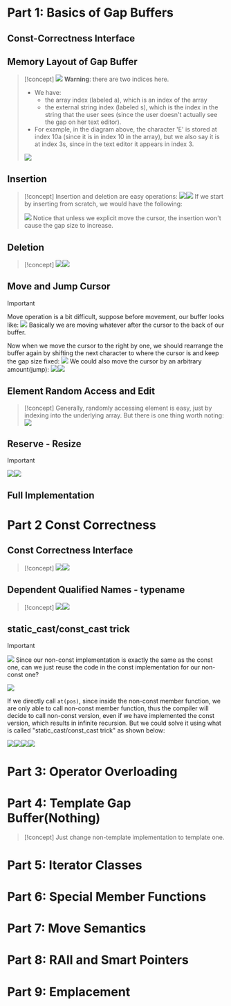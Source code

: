 # Part 1: Basics of Gap Buffers
## Const-Correctness Interface






## Memory Layout of Gap Buffer
> [!concept]
> ![](GapBuffer.assets/image-20240120142724634.png)
> **Warning**: there are two indices here. 
> - We have:
> 	- the array index (labeled a), which is an index of the array
> 	- the external string index (labeled s), which is the index in the string that the user sees (since the user doesn't actually see the gap on her text editor). 
> - For example, in the diagram above, the character 'E' is stored at index 10a (since it is in index 10 in the array), but we also say it is at index 3s, since in the text editor it appears in index 3.
> 
> ![](GapBuffer.assets/image-20240120212136044.png)



## Insertion
> [!concept]
> Insertion and deletion are easy operations:
> ![](GapBuffer.assets/image-20240120213454468.png)![](GapBuffer.assets/image-20240120213425517.png)
> If we start by inserting from scratch, we would have the following:
> 
> ![](GapBuffer.assets/image-20240120213954523.png)
> Notice that unless we explicit move the cursor, the insertion won't cause the gap size to increase.





## Deletion 
> [!concept]
> ![](GapBuffer.assets/image-20240120213524561.png)![](GapBuffer.assets/image-20240120213642811.png)



## Move and Jump Cursor
> [!important]
> Move operation is a bit difficult, suppose before movement, our buffer looks like:
> ![](GapBuffer.assets/image-20240120214455139.png)
> Basically we are moving whatever after the cursor to the back of our buffer.
> 
> Now when we move the cursor to the right by one, we should rearrange the buffer again by shifting the next character to where the cursor is and keep the gap size fixed:
> ![](GapBuffer.assets/image-20240120214857020.png)
> We could also move the cursor by an arbitrary amount(jump):
> ![](GapBuffer.assets/image-20240120214940519.png)![](GapBuffer.assets/image-20240120214945690.png)



## Element Random Access and Edit
> [!concept]
> Generally, randomly accessing element is easy, just by indexing into the underlying array. But there is one thing worth noting:
> ![](GapBuffer.assets/image-20240120215124013.png)


## Reserve - Resize
> [!important]
> ![](GapBuffer.assets/image-20240120211627060.png)![](GapBuffer.assets/image-20240120211639662.png)


## Full Implementation




# Part 2  Const Correctness
## Const Correctness Interface
> [!concept]
> ![](GapBuffer.assets/image-20240120164412513.png)![](GapBuffer.assets/image-20240120164420901.png)



## Dependent Qualified Names - typename
> [!concept]
> ![](GapBuffer.assets/image-20240120164450846.png)![](GapBuffer.assets/image-20240120164457259.png)


## static_cast/const_cast trick
> [!important]
> ![](GapBuffer.assets/image-20240120164521696.png)
> Since our non-const implementation is exactly the same as the const one, can we just reuse the code in the const implementation for our non-const one? 
> 
> ![](GapBuffer.assets/image-20240120164658625.png)
> 
> If we directly call `at(pos)`, since inside the non-const member function, we are only able to call non-const member function, thus the compiler will decide to call non-const version, even if we have implemented the const version, which results in infinite recursion. But we could solve it using what is called "static_cast/const_cast trick" as shown below:
> 
> ![](GapBuffer.assets/image-20240120164916821.png)![](GapBuffer.assets/image-20240120164938860.png)![](GapBuffer.assets/image-20240120164944797.png)![](GapBuffer.assets/image-20240120164950488.png)




# Part 3: Operator Overloading




# Part 4: Template Gap Buffer(Nothing)
> [!concept]
> Just change non-template implementation to template one.



# Part 5: Iterator Classes




# Part 6: Special Member Functions



# Part 7: Move Semantics




# Part 8: RAII and Smart Pointers



# Part 9: Emplacement